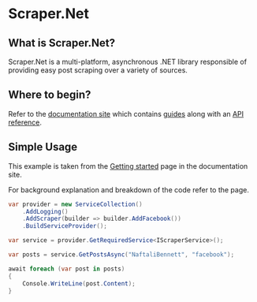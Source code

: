 # Scraper.Net

## What is Scraper.Net?

Scraper.Net is a multi-platform, asynchronous .NET library responsible of providing easy post scraping over a variety of sources.

## Where to begin?

Refer to the [documentation site](https://themulti0.github.io/Scraper.Net) which contains [guides](https://themulti0.github.io/Scraper.Net/articles/getting_started.html) along with an [API reference](https://themulti0.github.io/Scraper.Net/api/index.html).

## Simple Usage

This example is taken from the [Getting started](https://themulti0.github.io/Scraper.Net/articles/getting_started.html) page in the documentation site.

For background explanation and breakdown of the code refer to the page.

```cs
var provider = new ServiceCollection()
    .AddLogging()
    .AddScraper(builder => builder.AddFacebook())
    .BuildServiceProvider();

var service = provider.GetRequiredService<IScraperService>();

var posts = service.GetPostsAsync("NaftaliBennett", "facebook");

await foreach (var post in posts)
{
    Console.WriteLine(post.Content);
}
```
